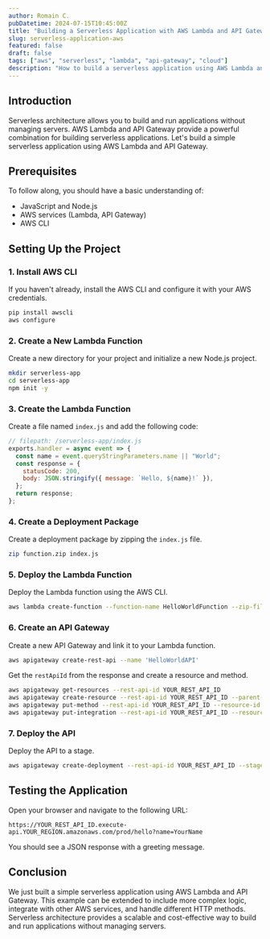 ```yaml
---
author: Romain C.
pubDatetime: 2024-07-15T10:45:00Z
title: "Building a Serverless Application with AWS Lambda and API Gateway"
slug: serverless-application-aws
featured: false
draft: false
tags: ["aws", "serverless", "lambda", "api-gateway", "cloud"]
description: "How to build a serverless application using AWS Lambda and API Gateway"
---
```


## Introduction

Serverless architecture allows you to build and run applications without managing servers. AWS Lambda and API Gateway provide a powerful combination for building serverless applications. Let's build a simple serverless application using AWS Lambda and API Gateway.

## Prerequisites

To follow along, you should have a basic understanding of:

- JavaScript and Node.js
- AWS services (Lambda, API Gateway)
- AWS CLI

## Setting Up the Project

### 1. Install AWS CLI

If you haven't already, install the AWS CLI and configure it with your AWS credentials.

```sh
pip install awscli
aws configure
```

### 2. Create a New Lambda Function

Create a new directory for your project and initialize a new Node.js project.

```sh
mkdir serverless-app
cd serverless-app
npm init -y
```

### 3. Create the Lambda Function

Create a file named `index.js` and add the following code:

```javascript
// filepath: /serverless-app/index.js
exports.handler = async event => {
  const name = event.queryStringParameters.name || "World";
  const response = {
    statusCode: 200,
    body: JSON.stringify({ message: `Hello, ${name}!` }),
  };
  return response;
};
```

### 4. Create a Deployment Package

Create a deployment package by zipping the `index.js` file.

```sh
zip function.zip index.js
```

### 5. Deploy the Lambda Function

Deploy the Lambda function using the AWS CLI.

```sh
aws lambda create-function --function-name HelloWorldFunction --zip-file fileb://function.zip --handler index.handler --runtime nodejs14.x --role arn:aws:iam::YOUR_ACCOUNT_ID:role/YOUR_ROLE_NAME
```

### 6. Create an API Gateway

Create a new API Gateway and link it to your Lambda function.

```sh
aws apigateway create-rest-api --name 'HelloWorldAPI'
```

Get the `restApiId` from the response and create a resource and method.

```sh
aws apigateway get-resources --rest-api-id YOUR_REST_API_ID
aws apigateway create-resource --rest-api-id YOUR_REST_API_ID --parent-id YOUR_PARENT_ID --path-part hello
aws apigateway put-method --rest-api-id YOUR_REST_API_ID --resource-id YOUR_RESOURCE_ID --http-method GET --authorization-type "NONE"
aws apigateway put-integration --rest-api-id YOUR_REST_API_ID --resource-id YOUR_RESOURCE_ID --http-method GET --type AWS_PROXY --integration-http-method POST --uri arn:aws:apigateway:YOUR_REGION:lambda:path/2015-03-31/functions/arn:aws:lambda:YOUR_REGION:YOUR_ACCOUNT_ID:function:HelloWorldFunction/invocations
```

### 7. Deploy the API

Deploy the API to a stage.

```sh
aws apigateway create-deployment --rest-api-id YOUR_REST_API_ID --stage-name prod
```

## Testing the Application

Open your browser and navigate to the following URL:

```
https://YOUR_REST_API_ID.execute-api.YOUR_REGION.amazonaws.com/prod/hello?name=YourName
```

You should see a JSON response with a greeting message.

## Conclusion

We just built a simple serverless application using AWS Lambda and API Gateway. This example can be extended to include more complex logic, integrate with other AWS services, and handle different HTTP methods. Serverless architecture provides a scalable and cost-effective way to build and run applications without managing servers.
